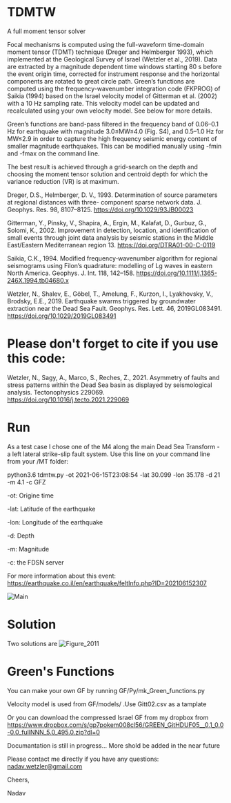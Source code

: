 # TDMTW
A full moment tensor solver

Focal mechanisms is computed using the full-waveform time-domain moment tensor (TDMT) technique (Dreger and Helmberger 1993), which implemented at the Geological Survey of Israel (Wetzler et al., 2019). Data are extracted by a magnitude dependent time windows starting 80 s before the event origin time, corrected for instrument response and the horizontal components are rotated to great circle path. Green’s functions are computed using the frequency-wavenumber integration code (FKPROG) of Saikia (1994) based on the Israel velocity model of Gitterman et al. (2002) with a 10 Hz sampling rate. This velocity model can be updated and recalculated using your own velocity model. See below for more details.

Green’s functions are band-pass filtered in the frequency band of 0.06–0.1 Hz for earthquake with magnitude 3.0≤MW≤4.0 (Fig. S4), and 0.5–1.0 Hz for MW≤2.9 in order to capture the high frequency seismic energy content of smaller magnitude earthquakes. This can be modified manually using -fmin and -fmax on the command line.

The best result is achieved through a grid-search on the depth and choosing the moment tensor solution and centroid depth for which the variance reduction (VR) is at maximum.  

Dreger, D.S., Helmberger, D. V., 1993. Determination of source parameters at regional distances with three- component sparse network data. J. Geophys. Res. 98, 8107–8125. https://doi.org/10.1029/93JB00023

Gitterman, Y., Pinsky, V., Shapira, A., Ergin, M., Kalafat, D., Gurbuz, G., Solomi, K., 2002. Improvement in detection, location, and identification of small events through joint data analysis by seismic stations in the Middle East/Eastern Mediterranean region 13. https://doi.org/DTRA01-00-C-0119

Saikia, C.K., 1994. Modified frequency‐wavenumber algorithm for regional seismograms using Filon’s quadrature: modelling of Lg waves in eastern North America. Geophys. J. Int. 118, 142–158. https://doi.org/10.1111/j.1365-246X.1994.tb04680.x

Wetzler, N., Shalev, E., Göbel, T., Amelung, F., Kurzon, I., Lyakhovsky, V., Brodsky, E.E., 2019. Earthquake swarms triggered by groundwater extraction near the Dead Sea Fault. Geophys. Res. Lett. 46, 2019GL083491. https://doi.org/10.1029/2019GL083491

# Please don't forget to cite if you use this code:
Wetzler, N., Sagy, A., Marco, S., Reches, Z., 2021. Asymmetry of faults and stress patterns within the Dead Sea basin as displayed by seismological analysis. Tectonophysics 229069. https://doi.org/10.1016/j.tecto.2021.229069

# Run
 As a test case I chose one of the M4 along the main Dead Sea Transform - a left lateral strike-slip fault system.
 Use this line on your command line from your /MT folder:
 
 python3.6 tdmtw.py -ot 2021-06-15T23:08:54 -lat 30.099 -lon 35.178 -d 21 -m 4.1 -c GFZ
 
 -ot: Origine time
 
 -lat: Latitude of the earthquake
 
 -lon: Longitude of the earthquake
 
 -d: Depth
 
 -m: Magnitude
 
 -c: the FDSN server
 
 For more information about this event:
 https://earthquake.co.il/en/earthquake/feltInfo.php?ID=202106152307


![Main](https://user-images.githubusercontent.com/88764899/129444678-5f9478a5-4dad-4169-b254-eb3101704fe5.png)

# Solution
Two solutions are 
![Figure_2011](https://user-images.githubusercontent.com/88764899/129444688-54977b42-5c54-4845-a90a-ad0273cb503a.png)

# Green's Functions
You can make your own GF by running GF/Py/mk_Green_functions.py

Velocity model is used from GF/models/ .Use Gitt02.csv as a tamplate

Or you can download the compressed Israel GF from my dropbox from https://www.dropbox.com/s/gp7pokem008cl56/GREEN_GitHDUF05__0.1_0.0-0.0_fullNNN_5.0_495.0.zip?dl=0

Documantation is still in progress... More shold be added in the near future

Please contact me directly if you have any questions: nadav.wetzler@gmail.com

Cheers,

Nadav

